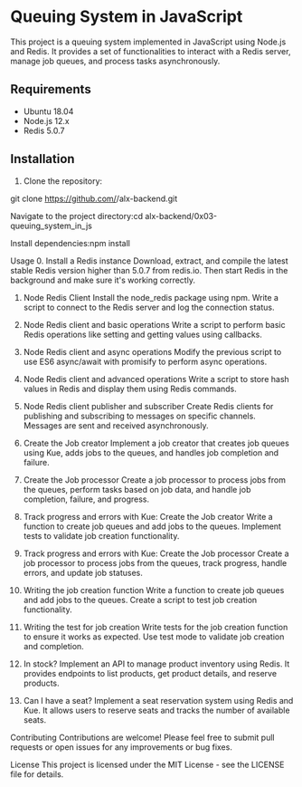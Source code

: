 # Queuing System in JavaScript

This project is a queuing system implemented in JavaScript using Node.js and Redis. It provides a set of functionalities to interact with a Redis server, manage job queues, and process tasks asynchronously.

## Requirements

- Ubuntu 18.04
- Node.js 12.x
- Redis 5.0.7

## Installation

1. Clone the repository:


git clone https://github.com/<username>/alx-backend.git

Navigate to the project directory:cd alx-backend/0x03-queuing_system_in_js

Install dependencies:npm install

Usage
0. Install a Redis instance
Download, extract, and compile the latest stable Redis version higher than 5.0.7 from redis.io. Then start Redis in the background and make sure it's working correctly.

1. Node Redis Client
Install the node_redis package using npm. Write a script to connect to the Redis server and log the connection status.

2. Node Redis client and basic operations
Write a script to perform basic Redis operations like setting and getting values using callbacks.

3. Node Redis client and async operations
Modify the previous script to use ES6 async/await with promisify to perform async operations.

4. Node Redis client and advanced operations
Write a script to store hash values in Redis and display them using Redis commands.

5. Node Redis client publisher and subscriber
Create Redis clients for publishing and subscribing to messages on specific channels. Messages are sent and received asynchronously.

6. Create the Job creator
Implement a job creator that creates job queues using Kue, adds jobs to the queues, and handles job completion and failure.

7. Create the Job processor
Create a job processor to process jobs from the queues, perform tasks based on job data, and handle job completion, failure, and progress.

8. Track progress and errors with Kue: Create the Job creator
Write a function to create job queues and add jobs to the queues. Implement tests to validate job creation functionality.

9. Track progress and errors with Kue: Create the Job processor
Create a job processor to process jobs from the queues, track progress, handle errors, and update job statuses.

10. Writing the job creation function
Write a function to create job queues and add jobs to the queues. Create a script to test job creation functionality.

11. Writing the test for job creation
Write tests for the job creation function to ensure it works as expected. Use test mode to validate job creation and completion.

12. In stock?
Implement an API to manage product inventory using Redis. It provides endpoints to list products, get product details, and reserve products.

13. Can I have a seat?
Implement a seat reservation system using Redis and Kue. It allows users to reserve seats and tracks the number of available seats.

Contributing
Contributions are welcome! Please feel free to submit pull requests or open issues for any improvements or bug fixes.

License
This project is licensed under the MIT License - see the LICENSE file for details.
